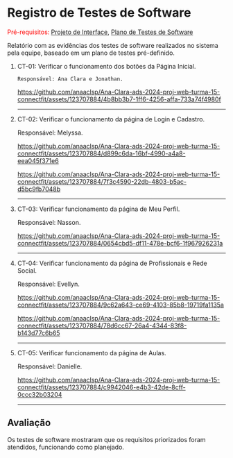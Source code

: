 # Registro de Testes de Software

<span style="color:red">Pré-requisitos: <a href="3-Projeto de Interface.md"> Projeto de Interface</a></span>, <a href="8-Plano de Testes de Software.md"> Plano de Testes de Software</a>

Relatório com as evidências dos testes de software realizados no sistema pela equipe, baseado em um plano de testes pré-definido.


<ol>
  <li> CT-01: Verificar o funcionamento dos botões da Página Inicial.

    Responsável: Ana Clara e Jonathan.

https://github.com/anaaclsp/Ana-Clara-ads-2024-proj-web-turma-15-connectfit/assets/123707884/4b8bb3b7-1ff6-4256-affa-733a74f4980f



  </li>
  <hr>

  <li> CT-02: Verificar o funcionamento da página de Login e Cadastro.

  Responsável: Melyssa.

  

https://github.com/anaaclsp/Ana-Clara-ads-2024-proj-web-turma-15-connectfit/assets/123707884/d899c6da-16bf-4990-a4a8-eea045f371e6


      

https://github.com/anaaclsp/Ana-Clara-ads-2024-proj-web-turma-15-connectfit/assets/123707884/7f3c4590-22db-4803-b5ac-d5bc9fb7048b



  </li>
  <hr>

  <li> CT-03: Verificar funcionamento da página de Meu Perfil.

Responsável: Nasson.

https://github.com/anaaclsp/Ana-Clara-ads-2024-proj-web-turma-15-connectfit/assets/123707884/0654cbd5-df11-478e-bcf6-1f967926231a


  </li>
  <hr>

  <li> CT-04: Verificar funcionamento da página de Profissionais e Rede Social.

Responsável: Evellyn.
      

https://github.com/anaaclsp/Ana-Clara-ads-2024-proj-web-turma-15-connectfit/assets/123707884/9c62a643-ce69-4103-85b8-19719fa1135a

https://github.com/anaaclsp/Ana-Clara-ads-2024-proj-web-turma-15-connectfit/assets/123707884/78d6cc67-26a4-4344-83f8-b143d77c6b65

  </li>
  <hr>

  <li> CT-05: Verificar funcionamento da página de Aulas.

Responsável: Danielle.
      
https://github.com/anaaclsp/Ana-Clara-ads-2024-proj-web-turma-15-connectfit/assets/123707884/c9942046-e4b3-42de-8cff-0ccc32b03204

  </li>
  <hr>


</ol>



## Avaliação

Os testes de software mostraram que os requisitos priorizados foram atendidos, funcionando como planejado.
